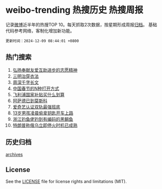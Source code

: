 # weibo-trending 热搜历史 热搜周报

记录[微博](https://www.weibo.com)近半年的热搜TOP 10。每天抓取2次数据，按星期形成周报[归档](archives)。
基础代码参考网络，客制化增加新功能。

`更新时间：2024-12-09 08:44:01 +0800`

## 热门搜索

1. [弘扬奉献友爱互助进步的志愿精神](https://m.weibo.cn/search?containerid=100103type%3D1%26t%3D10%26q%3D%23%E5%BC%98%E6%89%AC%E5%A5%89%E7%8C%AE%E5%8F%8B%E7%88%B1%E4%BA%92%E5%8A%A9%E8%BF%9B%E6%AD%A5%E7%9A%84%E5%BF%97%E6%84%BF%E7%B2%BE%E7%A5%9E%23&stream_entry_id=51&isnewpage=1&extparam=seat%3D1%26c_type%3D51%26q%3D%2523%25E5%25BC%2598%25E6%2589%25AC%25E5%25A5%2589%25E7%258C%25AE%25E5%258F%258B%25E7%2588%25B1%25E4%25BA%2592%25E5%258A%25A9%25E8%25BF%259B%25E6%25AD%25A5%25E7%259A%2584%25E5%25BF%2597%25E6%2584%25BF%25E7%25B2%25BE%25E7%25A5%259E%2523%26dgr%3D0%26cate%3D10103%26pos%3D0%26filter_type%3Drealtimehot%26stream_entry_id%3D51%26display_time%3D1733705040%26pre_seqid%3D17337050404630221956771)
1. [三明治穿衣法](https://m.weibo.cn/search?containerid=100103type%3D1%26t%3D10%26q%3D%E4%B8%89%E6%98%8E%E6%B2%BB%E7%A9%BF%E8%A1%A3%E6%B3%95&stream_entry_id=31&isnewpage=1&extparam=seat%3D1%26flag%3D1%26q%3D%25E4%25B8%2589%25E6%2598%258E%25E6%25B2%25BB%25E7%25A9%25BF%25E8%25A1%25A3%25E6%25B3%2595%26dgr%3D0%26lcate%3D5001%26realpos%3D1%26pos%3D0%26filter_type%3Drealtimehot%26c_type%3D31%26band_rank%3D1%26cate%3D5001%26stream_entry_id%3D31%26display_time%3D1733705040%26pre_seqid%3D17337050404630221956771)
1. [周深千字长文](https://m.weibo.cn/search?containerid=100103type%3D1%26t%3D10%26q%3D%E5%91%A8%E6%B7%B1%E5%8D%83%E5%AD%97%E9%95%BF%E6%96%87&stream_entry_id=31&isnewpage=1&extparam=seat%3D1%26flag%3D1%26q%3D%25E5%2591%25A8%25E6%25B7%25B1%25E5%258D%2583%25E5%25AD%2597%25E9%2595%25BF%25E6%2596%2587%26dgr%3D0%26lcate%3D5001%26realpos%3D2%26pos%3D1%26filter_type%3Drealtimehot%26c_type%3D31%26band_rank%3D2%26cate%3D5001%26stream_entry_id%3D31%26display_time%3D1733705040%26pre_seqid%3D17337050404630221956771)
1. [中国春节的N种打开方式](https://m.weibo.cn/search?containerid=100103type%3D1%26t%3D10%26q%3D%23%E4%B8%AD%E5%9B%BD%E6%98%A5%E8%8A%82%E7%9A%84N%E7%A7%8D%E6%89%93%E5%BC%80%E6%96%B9%E5%BC%8F%23&stream_entry_id=31&isnewpage=1&extparam=seat%3D1%26flag%3D0%26q%3D%2523%25E4%25B8%25AD%25E5%259B%25BD%25E6%2598%25A5%25E8%258A%2582%25E7%259A%2584N%25E7%25A7%258D%25E6%2589%2593%25E5%25BC%2580%25E6%2596%25B9%25E5%25BC%258F%2523%26dgr%3D0%26lcate%3D5001%26realpos%3D3%26pos%3D2%26filter_type%3Drealtimehot%26c_type%3D31%26band_rank%3D3%26cate%3D5001%26stream_entry_id%3D31%26display_time%3D1733705040%26pre_seqid%3D17337050404630221956771)
1. [飞利浦国家补贴买什么划算](https://m.weibo.cn/search?containerid=100103type%3D1%26t%3D10%26q%3D%23%E9%A3%9E%E5%88%A9%E6%B5%A6%E5%9B%BD%E5%AE%B6%E8%A1%A5%E8%B4%B4%E4%B9%B0%E4%BB%80%E4%B9%88%E5%88%92%E7%AE%97%23&stream_entry_id=31&isnewpage=1&extparam=seat%3D1%26q%3D%2523%25E9%25A3%259E%25E5%2588%25A9%25E6%25B5%25A6%25E5%259B%25BD%25E5%25AE%25B6%25E8%25A1%25A5%25E8%25B4%25B4%25E4%25B9%25B0%25E4%25BB%2580%25E4%25B9%2588%25E5%2588%2592%25E7%25AE%2597%2523%26dgr%3D0%26lcate%3D5001%26adid%3D267579%26pos%3D3%26filter_type%3Drealtimehot%26topic_ad%3D1%26c_type%3D31%26band_rank%3D4%26cate%3D5001%26is_ad_pos%3D1%26stream_entry_id%3D31%26display_time%3D1733705040%26pre_seqid%3D17337050404630221956771)
1. [阿萨德已到莫斯科](https://m.weibo.cn/search?containerid=100103type%3D1%26t%3D10%26q%3D%23%E9%98%BF%E8%90%A8%E5%BE%B7%E5%B7%B2%E5%88%B0%E8%8E%AB%E6%96%AF%E7%A7%91%23&stream_entry_id=31&isnewpage=1&extparam=seat%3D1%26flag%3D2%26q%3D%2523%25E9%2598%25BF%25E8%2590%25A8%25E5%25BE%25B7%25E5%25B7%25B2%25E5%2588%25B0%25E8%258E%25AB%25E6%2596%25AF%25E7%25A7%2591%2523%26dgr%3D0%26lcate%3D5001%26realpos%3D4%26pos%3D4%26filter_type%3Drealtimehot%26c_type%3D31%26band_rank%3D4%26cate%3D5001%26stream_entry_id%3D31%26display_time%3D1733705040%26pre_seqid%3D17337050404630221956771)
1. [爱奇艺认证双轨最强班底](https://m.weibo.cn/search?containerid=100103type%3D1%26t%3D10%26q%3D%23%E7%88%B1%E5%A5%87%E8%89%BA%E8%AE%A4%E8%AF%81%E5%8F%8C%E8%BD%A8%E6%9C%80%E5%BC%BA%E7%8F%AD%E5%BA%95%23&stream_entry_id=31&isnewpage=1&extparam=seat%3D1%26flag%3D1%26q%3D%2523%25E7%2588%25B1%25E5%25A5%2587%25E8%2589%25BA%25E8%25AE%25A4%25E8%25AF%2581%25E5%258F%258C%25E8%25BD%25A8%25E6%259C%2580%25E5%25BC%25BA%25E7%258F%25AD%25E5%25BA%2595%2523%26dgr%3D0%26lcate%3D5001%26realpos%3D5%26pos%3D5%26filter_type%3Drealtimehot%26c_type%3D31%26band_rank%3D5%26cate%3D5001%26stream_entry_id%3D31%26display_time%3D1733705040%26pre_seqid%3D17337050404630221956771)
1. [13岁男孩凌晨偷拿钥匙开车上路](https://m.weibo.cn/search?containerid=100103type%3D1%26t%3D10%26q%3D%2313%E5%B2%81%E7%94%B7%E5%AD%A9%E5%87%8C%E6%99%A8%E5%81%B7%E6%8B%BF%E9%92%A5%E5%8C%99%E5%BC%80%E8%BD%A6%E4%B8%8A%E8%B7%AF%23&stream_entry_id=31&isnewpage=1&extparam=seat%3D1%26flag%3D0%26q%3D%252313%25E5%25B2%2581%25E7%2594%25B7%25E5%25AD%25A9%25E5%2587%258C%25E6%2599%25A8%25E5%2581%25B7%25E6%258B%25BF%25E9%2592%25A5%25E5%258C%2599%25E5%25BC%2580%25E8%25BD%25A6%25E4%25B8%258A%25E8%25B7%25AF%2523%26dgr%3D0%26lcate%3D5001%26realpos%3D6%26pos%3D6%26filter_type%3Drealtimehot%26c_type%3D31%26band_rank%3D6%26cate%3D5001%26stream_entry_id%3D31%26display_time%3D1733705040%26pre_seqid%3D17337050404630221956771)
1. [浙江钓鱼佬钓到有编码的黑鲷鱼](https://m.weibo.cn/search?containerid=100103type%3D1%26t%3D10%26q%3D%23%E6%B5%99%E6%B1%9F%E9%92%93%E9%B1%BC%E4%BD%AC%E9%92%93%E5%88%B0%E6%9C%89%E7%BC%96%E7%A0%81%E7%9A%84%E9%BB%91%E9%B2%B7%E9%B1%BC%23&stream_entry_id=31&isnewpage=1&extparam=seat%3D1%26flag%3D0%26q%3D%2523%25E6%25B5%2599%25E6%25B1%259F%25E9%2592%2593%25E9%25B1%25BC%25E4%25BD%25AC%25E9%2592%2593%25E5%2588%25B0%25E6%259C%2589%25E7%25BC%2596%25E7%25A0%2581%25E7%259A%2584%25E9%25BB%2591%25E9%25B2%25B7%25E9%25B1%25BC%2523%26dgr%3D0%26lcate%3D5001%26realpos%3D7%26pos%3D7%26filter_type%3Drealtimehot%26c_type%3D31%26band_rank%3D7%26cate%3D5001%26stream_entry_id%3D31%26display_time%3D1733705040%26pre_seqid%3D17337050404630221956771)
1. [特朗普称俄乌立即停火时机已成熟](https://m.weibo.cn/search?containerid=100103type%3D1%26t%3D10%26q%3D%23%E7%89%B9%E6%9C%97%E6%99%AE%E7%A7%B0%E4%BF%84%E4%B9%8C%E7%AB%8B%E5%8D%B3%E5%81%9C%E7%81%AB%E6%97%B6%E6%9C%BA%E5%B7%B2%E6%88%90%E7%86%9F%23&stream_entry_id=31&isnewpage=1&extparam=seat%3D1%26flag%3D0%26q%3D%2523%25E7%2589%25B9%25E6%259C%2597%25E6%2599%25AE%25E7%25A7%25B0%25E4%25BF%2584%25E4%25B9%258C%25E7%25AB%258B%25E5%258D%25B3%25E5%2581%259C%25E7%2581%25AB%25E6%2597%25B6%25E6%259C%25BA%25E5%25B7%25B2%25E6%2588%2590%25E7%2586%259F%2523%26dgr%3D0%26lcate%3D5001%26realpos%3D8%26pos%3D8%26filter_type%3Drealtimehot%26c_type%3D31%26band_rank%3D8%26cate%3D5001%26stream_entry_id%3D31%26display_time%3D1733705040%26pre_seqid%3D17337050404630221956771)


## 历史归档

[archives](archives)

## License

See the [LICENSE](LICENSE) file for license rights and limitations (MIT).
